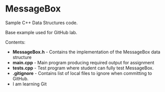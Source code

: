 # MessageBox
Sample C++ Data Structures code.

Base example used for GitHub lab. 

Contents:
- **MessageBox.h** - Contains the implementation of the MessageBox data structure
- **main.cpp**     - Main program producing required output for assignment
- **tests.cpp**    - Test program where student can fully test MessageBox.
- **.gitignore**   - Contains list of local files to ignore when committing to GitHub.
- I am learning Git